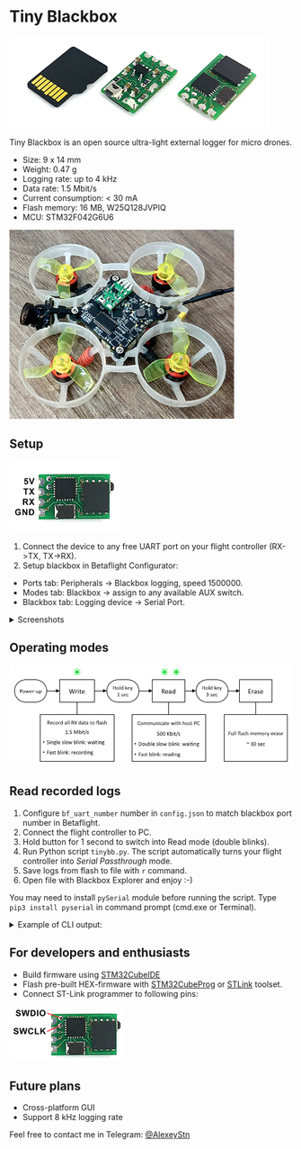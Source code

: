 # Tiny Blackbox
![Photo](Images/tiny-blackbox.png)

Tiny Blackbox is an open source ultra-light external logger for micro drones.

* Size: 9 x 14 mm
* Weight: 0.47 g
* Logging rate: up to 4 kHz 
* Data rate: 1.5 Mbit/s
* Current consumption: < 30 mA
* Flash memory: 16 MB, W25Q128JVPIQ
* MCU: STM32F042G6U6

![Whoop](Images/whoop.jpg)

## Setup
![Pinout](Images/pinout.png)
1) Connect the device to any free UART port on your flight controller (RX->TX, TX->RX).
2) Setup blackbox in Betaflight Configurator:
* Ports tab: Peripherals -> Blackbox logging, speed 1500000.
* Modes tab: Blackbox -> assign to any available AUX switch.
* Blackbox tab: Logging device -> Serial Port.
<details>
<summary>Screenshots</summary>
<img src="Images/betaflight.png">
</details>

## Operating modes
<img src="Images/modes.png" width="700" />

## Read recorded logs
1) Configure `bf_uart_number` number in `config.json` to match blackbox port number in Betaflight.
2) Connect the flight controller to PC.
3) Hold button for 1 second to switch into Read mode (double blinks).
4) Run Python script `tinybb.py`.  The script automatically turns your flight controller into _Serial Passthrough_ mode. 
5) Save logs from flash to file with `r` command.
6) Open file with Blackbox Explorer and enjoy :-)

You may need to install `pySerial` module before running the script. Type `pip3 install pyserial` in command prompt (cmd.exe or Terminal).

<details>
<summary>Example of CLI output:</summary>
  
```
Open /dev/cu.usbmodemFA131 successfully

===== Betafligh CLI mode =====
>> Entering CLI Mode, type 'exit' to return, or 'help'
>> # serialpassthrough 1 500000
>> Port1: 1
>> Port2: 20
>> Port1 opened, baud = 500000.
>> Forwarding, power cycle to exit.
==============================

Flash memory: 38.0% full

i - Information
r - Read memory
d - Dump full memory
e - Erase
x - Exit

Enter command: 
> r

Downloading:
Press ctrl+c to stop
................ 1 Mb
................ 2 Mb
................ 3 Mb
................ 4 Mb
................ 5 Mb
................ 6 Mb
.
6391040 bytes received
Blackbox_Log_20210213_112830.bbl saved
> 
```
</details>

## For developers and enthusiasts

* Build firmware using [STM32CubeIDE](https://www.st.com/en/development-tools/stm32cubeide.html)
* Flash pre-built HEX-firmware with [STM32CubeProg](https://www.st.com/content/st_com/en/products/development-tools/software-development-tools/stm32-software-development-tools/stm32-programmers/stm32cubeprog.html) or [STLink](https://github.com/stlink-org/stlink) toolset.
* Connect ST-Link programmer to following pins:

![STLink](Images/swd.png)

## Future plans
* Cross-platform GUI
* Support 8 kHz logging rate

Feel free to contact me in Telegram: [@AlexeyStn](https://t.me/AlexeyStn)
